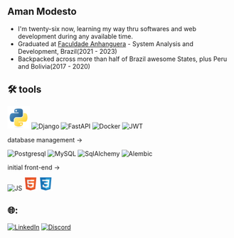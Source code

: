 Aman Modesto
-

- I'm twenty-six now, learning my way thru softwares and web development during any available time.
- Graduated at [Faculdade Anhanguera](https://www.linkedin.com/school/anhanguera-educacional-sa/?originalSubdomain=br) - System Analysis and Development, Brazil(2021 - 2023)
- Backpacked across more than half of Brazil awesome States, plus Peru and Bolivia(2017 - 2020)

🛠️ tools
-
<div>
	<img src="https://raw.githubusercontent.com/devicons/devicon/master/icons/python/python-original.svg" alt="Python" title="Python" width=50/>
	<img src="https://github.com/marwin1991/profile-technology-icons/assets/62091613/9bf5650b-e534-4eae-8a26-8379d076f3b4" alt="Django" title="Django" width="50"/>
 	<img src="https://cdn.jsdelivr.net/gh/devicons/devicon@latest/icons/fastapi/fastapi-original.svg" alt="FastAPI" title="FastAPI" width="50"/>
	<img src="https://cdn.jsdelivr.net/gh/devicons/devicon@latest/icons/docker/docker-original.svg" alt="Docker" title="Docker" width="50"/>
	<img src="https://img.icons8.com/?size=100&id=rHpveptSuwDz&format=png&color=000000" alt="JWT" title="JSON Web Tokens" width="50"/>
</div>
<div>
	<p>database management -></p>
	<img src="https://cdn.jsdelivr.net/gh/devicons/devicon@latest/icons/postgresql/postgresql-original.svg" alt="Postgresql" title="Postgresql" width="40" />
	<img src="https://cdn.jsdelivr.net/gh/devicons/devicon@latest/icons/mysql/mysql-original-wordmark.svg" alt="MySQL" title="MySQL" width="40"/>
	<img src="https://cdn.jsdelivr.net/gh/devicons/devicon@latest/icons/sqlalchemy/sqlalchemy-original-wordmark.svg" alt="SqlAlchemy" title="SqlAlchemy" width="50"/>
	<img src="https://img.icons8.com/?size=100&id=Er3WmHt305d7&format=png&color=000000" alt="Alembic" title="Alembic" width="30"/>
</div>
<div>
	<p>initial front-end -></p>
	<img src="https://cdn.jsdelivr.net/gh/devicons/devicon@latest/icons/javascript/javascript-original.svg" alt="JS" title="JS" width="30"/>
	<img src="https://raw.githubusercontent.com/devicons/devicon/master/icons/html5/html5-original.svg" alt="HTML5" title="HTML5" width="30"/>
	<img src="https://raw.githubusercontent.com/devicons/devicon/master/icons/css3/css3-original.svg" alt="CSS3" title="CSS3" width="30"/> 
</div>

🌐:
-

[![LinkedIn](https://img.shields.io/badge/LinkedIn-0077B5?style=for-the-badge&logo=linkedin&logoColor=white)](https://www.linkedin.com/in/aman-modesto-196a161b7/) [![Discord](https://img.shields.io/badge/Discord-7289DA?style=for-the-badge&logo=discord&logoColor=white)](https://discord.com/channels/@amanmdest/)
